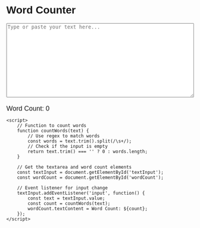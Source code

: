 <!DOCTYPE html>
<html lang="en">
<head>
    <meta charset="UTF-8">
    <meta name="viewport" content="width=device-width, initial-scale=1.0">
    <title>Word Counter</title>
    <style>
        body {
            font-family: Arial, sans-serif;
            margin: 20px;
        }
        textarea {
            width: 100%;
            height: 200px;
        }
        #wordCount {
            margin-top: 20px;
            font-size: 18px;
        }
    </style>
</head>
<body>
    <h1>Word Counter</h1>
    <textarea id="textInput" placeholder="Type or paste your text here..."></textarea>
    <div id="wordCount">Word Count: 0</div>

    <script>
        // Function to count words
        function countWords(text) {
            // Use regex to match words
            const words = text.trim().split(/\s+/);
            // Check if the input is empty
            return text.trim() === '' ? 0 : words.length;
        }

        // Get the textarea and word count elements
        const textInput = document.getElementById('textInput');
        const wordCount = document.getElementById('wordCount');

        // Event listener for input change
        textInput.addEventListener('input', function() {
            const text = textInput.value;
            const count = countWords(text);
            wordCount.textContent = Word Count: ${count};
        });
    </script>
</body>
</html>
